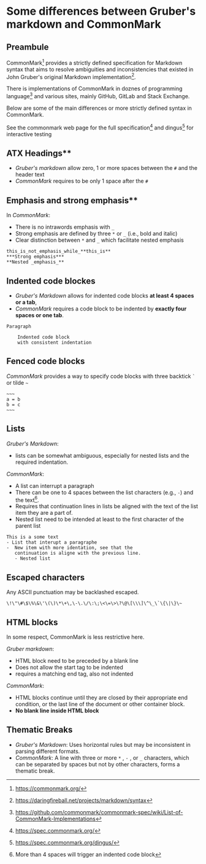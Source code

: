 # Some differences between Gruber's markdown and CommonMark 

## Preambule

CommonMark[^ref1] provides a strictly defined specification for Markdown syntax
that aims to resolve ambiguities and inconsistencies that existed in John
Gruber's original Markdown implementation[^ref2]. 

There is implementations of CommonMark in doznes of programming
language[^ref3] and various sites, mainly GitHub, GitLab and Stack
Exchange.

Below are some of the main differences or more strictly defined syntax in CommonMark.

See the commonmark web page for the full specification[^ref4] and
dingus[^ref5] for interactive testing

## ATX Headings**
- *Gruber's markdown* allow zero, 1 or more spaces between the `#`
  and the header text
- *CommonMark* requires to be only 1 space after the `#`

## Emphasis and strong emphasis**

In *CommonMark*:
- There is no intrawords emphasis with `_`
- Strong emphasis are defined by three `*` or `_` (i.e., bold and
  italic)
- Clear distinction between `*` and `_` which facilitate nested emphasis

```
this_is_not_emphasis_while_**this_is**
***Strong emphasis***
**Nested _emphasis_**
```

## Indented code blockes
- *Gruber's Markdown* allows for indented code blocks **at least 4 spaces or a tab**,
- *CommonMark* requires a code block to be indented by **exactly four spaces
or one tab**.

```
Paragraph

    Indented code block
    with consistent indentation
```

## Fenced code blocks 

*CommonMark* provides a way to specify code blocks with
three backtick `` ` `` or tilde `~`

```
~~~ 
a = b
b = c
~~~

```

## Lists

*Gruber's Markdown*: 
- lists can be somewhat ambiguous, especially for nested
  lists and the required indentation.

*CommonMark*:
- A list can interrupt a paragraph
- There can be one to 4 spaces between the list characters (e.g.,
  `-`) and the text[^info1].
- Requires that continuation lines in lists be aligned with the
  text of the list item they are a part of.
- Nested list need to be intended at least to the first character of
  the parent list

```
This is a some text
- List that interupt a paragraphe
-  New item with more identation, see that the
   continuation is aligne with the previous line.
   - Nested list
```

## Escaped characters

Any ASCII punctuation may be backlashed escaped.

```
\!\"\#\$\%\&\'\(\)\*\+\,\-\.\/\:\;\<\=\>\?\@\[\\\]\^\_\`\{\|\}\~
```

## HTML blocks

In some respect, CommonMark is less restrictive here.

*Gruber markdown*:

- HTML block need to be preceded by a blank line
- Does not allow the start tag to be indented
- requires a matching end tag, also not indented

*CommonMark*:

- HTML blocks continue until they are closed by their appropriate end condition, 
  or the last line of the document or other container block.
- **No blank line inside HTML block**

## Thematic Breaks
- *Gruber's Markdown*: Uses horizontal rules but may be inconsistent in
    parsing different formats.
- *CommonMark*: A line with three or more  `*` ,  `-` , or  `_`  characters, which
    can be separated by spaces but not by other characters, forms a thematic
    break.

[^ref1]: <https://commonmark.org/>
[^ref2]: <https://daringfireball.net/projects/markdown/syntax>
[^ref3]:
    <https://github.com/commonmark/commonmark-spec/wiki/List-of-CommonMark-Implementations>
[^ref4]: <https://spec.commonmark.org/>
[^ref5]: <https://spec.commonmark.org/dingus/>
[^info1]: More than 4 spaces will trigger an indented code block


